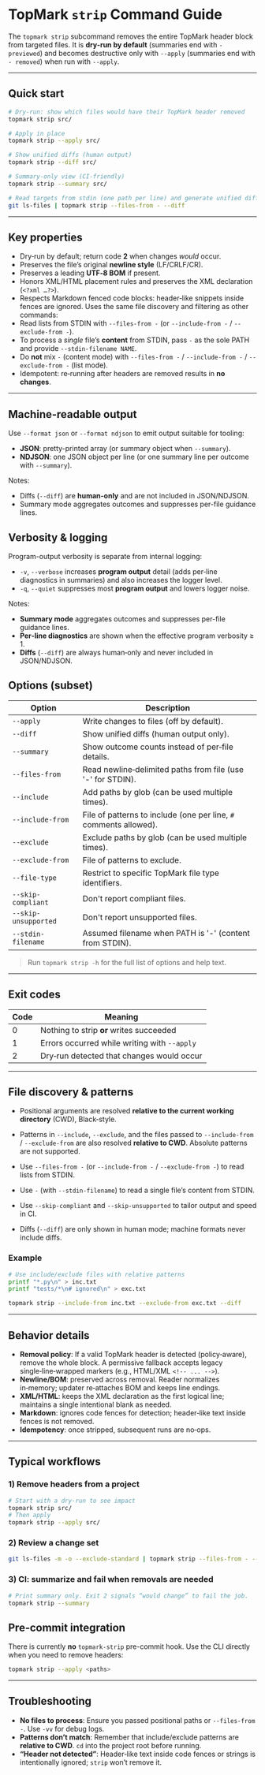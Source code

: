 <!--
topmark:header:start

  file         : strip.md
  file_relpath : docs/usage/commands/strip.md
  project      : TopMark
  license      : MIT
  copyright    : (c) 2025 Olivier Biot

topmark:header:end
-->

# TopMark `strip` Command Guide

The `topmark strip` subcommand removes the entire TopMark header block from targeted files. It is
**dry‑run by default** (summaries end with `- previewed`) and becomes destructive only with `--apply` (summaries end with `- removed`) when run with `--apply`.

______________________________________________________________________

## Quick start

```bash
# Dry‑run: show which files would have their TopMark header removed
topmark strip src/

# Apply in place
topmark strip --apply src/

# Show unified diffs (human output)
topmark strip --diff src/

# Summary‑only view (CI‑friendly)
topmark strip --summary src/

# Read targets from stdin (one path per line) and generate unified diff output
git ls-files | topmark strip --files-from - --diff
```

______________________________________________________________________

## Key properties

- Dry‑run by default; return code **2** when changes *would* occur.
- Preserves the file’s original **newline style** (LF/CRLF/CR).
- Preserves a leading **UTF‑8 BOM** if present.
- Honors XML/HTML placement rules and preserves the XML declaration (`<?xml …?>`).
- Respects Markdown fenced code blocks: header‑like snippets inside fences are ignored. Uses the
  same file discovery and filtering as other commands:
- Read lists from STDIN with `--files-from -` (or `--include-from -` / `--exclude-from -`).
- To process a *single* file’s **content** from STDIN, pass `-` as the sole PATH and provide
  `--stdin-filename NAME`.
- Do **not** mix `-` (content mode) with `--files-from -` / `--include-from -` / `--exclude-from -`
  (list mode).
- Idempotent: re‑running after headers are removed results in **no changes**.

______________________________________________________________________

## Machine-readable output

Use `--format json` or `--format ndjson` to emit output suitable for tooling:

- **JSON**: pretty-printed array (or summary object when `--summary`).
- **NDJSON**: one JSON object per line (or one summary line per outcome with `--summary`).

Notes:

- Diffs (`--diff`) are **human-only** and are not included in JSON/NDJSON.
- Summary mode aggregates outcomes and suppresses per-file guidance lines.

## Verbosity & logging

Program-output verbosity is separate from internal logging:

- `-v`, `--verbose` increases **program output** detail (adds per‑line diagnostics in summaries) and also increases the logger level.
- `-q`, `--quiet` suppresses most **program output** and lowers logger noise.

Notes:

- **Summary mode** aggregates outcomes and suppresses per-file guidance lines.
- **Per‑line diagnostics** are shown when the effective program verbosity ≥ 1.
- **Diffs** (`--diff`) are always human‑only and never included in JSON/NDJSON.

## Options (subset)

| Option               | Description                                                       |
| -------------------- | ----------------------------------------------------------------- |
| `--apply`            | Write changes to files (off by default).                          |
| `--diff`             | Show unified diffs (human output only).                           |
| `--summary`          | Show outcome counts instead of per‑file details.                  |
| `--files-from`       | Read newline‑delimited paths from file (use '-' for STDIN).       |
| `--include`          | Add paths by glob (can be used multiple times).                   |
| `--include-from`     | File of patterns to include (one per line, `#` comments allowed). |
| `--exclude`          | Exclude paths by glob (can be used multiple times).               |
| `--exclude-from`     | File of patterns to exclude.                                      |
| `--file-type`        | Restrict to specific TopMark file type identifiers.               |
| `--skip-compliant`   | Don't report compliant files.                                     |
| `--skip-unsupported` | Don't report unsupported files.                                   |
| `--stdin-filename`   | Assumed filename when PATH is '-' (content from STDIN).           |

> Run `topmark strip -h` for the full list of options and help text.

______________________________________________________________________

## Exit codes

| Code | Meaning                                      |
| ---- | -------------------------------------------- |
| 0    | Nothing to strip **or** writes succeeded     |
| 1    | Errors occurred while writing with `--apply` |
| 2    | Dry‑run detected that changes would occur    |

______________________________________________________________________

## File discovery & patterns

- Positional arguments are resolved **relative to the current working directory** (CWD),
  Black‑style.

- Patterns in `--include`, `--exclude`, and the files passed to `--include-from` / `--exclude-from`
  are also resolved **relative to CWD**. Absolute patterns are not supported.

- Use `--files-from -` (or `--include-from -` / `--exclude-from -`) to read lists from STDIN.

- Use `-` (with `--stdin-filename`) to read a single file’s content from STDIN.

- Use `--skip-compliant` and `--skip-unsupported` to tailor output and speed in CI.

- Diffs (`--diff`) are only shown in human mode; machine formats never include diffs.

### Example

```bash
# Use include/exclude files with relative patterns
printf "*.py\n" > inc.txt
printf "tests/*\n# ignored\n" > exc.txt

topmark strip --include-from inc.txt --exclude-from exc.txt --diff
```

______________________________________________________________________

## Behavior details

- **Removal policy**: If a valid TopMark header is detected (policy‑aware), remove the whole block.
  A permissive fallback accepts legacy single‑line‑wrapped markers (e.g., HTML/XML `<!-- ... -->`).
- **Newline/BOM**: preserved across removal. Reader normalizes in‑memory; updater re‑attaches BOM
  and keeps line endings.
- **XML/HTML**: keeps the XML declaration as the first logical line; maintains a single intentional
  blank as needed.
- **Markdown**: ignores code fences for detection; header‑like text inside fences is not removed.
- **Idempotency**: once stripped, subsequent runs are no‑ops.

______________________________________________________________________

## Typical workflows

### 1) Remove headers from a project

```bash
# Start with a dry‑run to see impact
topmark strip src/
# Then apply
topmark strip --apply src/
```

### 2) Review a change set

```bash
git ls-files -m -o --exclude-standard | topmark strip --files-from - --diff
```

### 3) CI: summarize and fail when removals are needed

```bash
# Print summary only. Exit 2 signals “would change” to fail the job.
topmark strip --summary
```

## Pre‑commit integration

There is currently **no** `topmark-strip` pre-commit hook. Use the CLI directly when you need to
remove headers:

```bash
topmark strip --apply <paths>
```

______________________________________________________________________

## Troubleshooting

- **No files to process**: Ensure you passed positional paths or `--files-from -`. Use `-vv` for
  debug logs.
- **Patterns don’t match**: Remember that include/exclude patterns are **relative to CWD**. `cd`
  into the project root before running.
- **“Header not detected”**: Header‑like text inside code fences or strings is intentionally
  ignored; `strip` won’t remove it.

